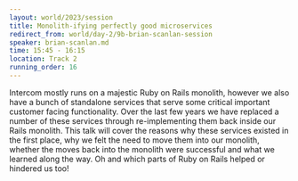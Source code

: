 ```yaml
---
layout: world/2023/session
title: Monolith-ifying perfectly good microservices
redirect_from: world/day-2/9b-brian-scanlan-session
speaker: brian-scanlan.md
time: 15:45 - 16:15
location: Track 2
running_order: 16
---
```


Intercom mostly runs on a majestic Ruby on Rails monolith, however we also have a bunch of standalone services that serve some critical important customer facing functionality. Over the last few years we have replaced a number of these services through re-implementing them back inside our Rails monolith. This talk will cover the reasons why these services existed in the first place, why we felt the need to move them into our monolith, whether the moves back into the monolith were successful and what we learned along the way. Oh and which parts of Ruby on Rails helped or hindered us too!
